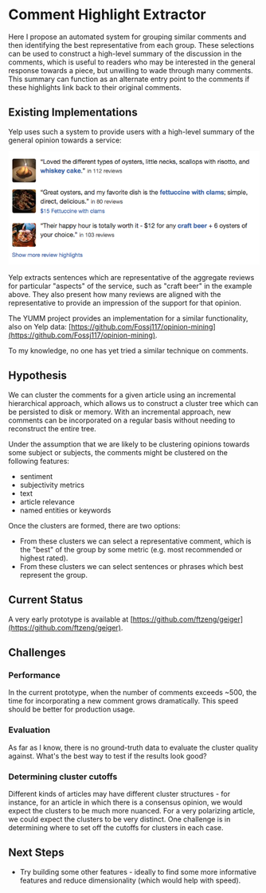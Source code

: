 # Comment Highlight Extractor

Here I propose an automated system for grouping similar comments and then identifying the best representative from each group. These selections can be used to construct a high-level summary of the discussion in the comments, which is useful to readers who may be interested in the general response towards a piece, but unwilling to wade through many comments. This summary can function as an alternate entry point to the comments if these highlights link back to their original comments.




## Existing Implementations

Yelp uses such a system to provide users with a high-level summary of the general opinion towards a service:

![Yelp Example](yelp.png)

Yelp extracts sentences which are representative of the aggregate reviews for particular "aspects" of the service, such as "craft beer" in the example above. They also present how many reviews are aligned with the representative to provide an impression of the support for that opinion.

The YUMM project provides an implementation for a similar functionality, also on Yelp data: [https://github.com/Fossj117/opinion-mining](https://github.com/Fossj117/opinion-mining).

To my knowledge, no one has yet tried a similar technique on comments.


## Hypothesis

We can cluster the comments for a given article using an incremental hierarchical approach, which allows us to construct a cluster tree which can be persisted to disk or memory. With an incremental approach, new comments can be incorporated on a regular basis without needing to reconstruct the entire tree.

Under the assumption that we are likely to be clustering opinions towards some subject or subjects, the comments might be clustered on the following features:

- sentiment
- subjectivity metrics
- text
- article relevance
- named entities or keywords

Once the clusters are formed, there are two options:

- From these clusters we can select a representative comment, which is the "best" of the group by some metric (e.g. most recommended or highest rated).
- From these clusters we can select sentences or phrases which best represent the group.


## Current Status

A very early prototype is available at [https://github.com/ftzeng/geiger](https://github.com/ftzeng/geiger).


## Challenges

### Performance

In the current prototype, when the number of comments exceeds ~500, the time for incorporating a new comment grows dramatically. This speed should be better for production usage.

### Evaluation

As far as I know, there is no ground-truth data to evaluate the cluster quality against. What's the best way to test if the results look good?

### Determining cluster cutoffs

Different kinds of articles may have different cluster structures - for instance, for an article in which there is a consensus opinion, we would expect the clusters to be much more nuanced. For a very polarizing article, we could expect the clusters to be very distinct. One challenge is in determining where to set off the cutoffs for clusters in each case.


## Next Steps

- Try building some other features - ideally to find some more informative features and reduce dimensionality (which would help with speed).